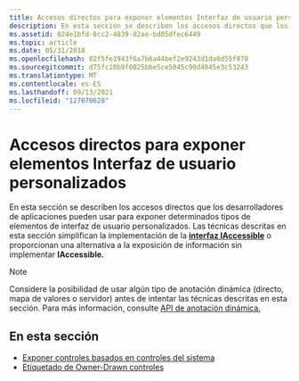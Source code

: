 ```yaml
---
title: Accesos directos para exponer elementos Interfaz de usuario personalizados
description: En esta sección se describen los accesos directos que los desarrolladores de aplicaciones pueden usar para exponer determinados tipos de elementos de interfaz de usuario personalizados.
ms.assetid: 024e1bfd-8cc2-4839-82ae-bd05dfec6449
ms.topic: article
ms.date: 05/31/2018
ms.openlocfilehash: 02f5fe1943f6a7b6a44bef2e9243d1da6d55f970
ms.sourcegitcommit: d75fc10b9f0825bbe5ce5045c90d4045e3c53243
ms.translationtype: MT
ms.contentlocale: es-ES
ms.lasthandoff: 09/13/2021
ms.locfileid: "127070628"
---
```

# <a name="shortcuts-for-exposing-custom-user-interface-elements"></a>Accesos directos para exponer elementos Interfaz de usuario personalizados

En esta sección se describen los accesos directos que los desarrolladores de aplicaciones pueden usar para exponer determinados tipos de elementos de interfaz de usuario personalizados. Las técnicas descritas en esta sección simplifican la implementación de la [**interfaz IAccessible**](/windows/desktop/api/oleacc/nn-oleacc-iaccessible) o proporcionan una alternativa a la exposición de información sin implementar **IAccessible.**

> [!Note]  
> Considere la posibilidad de usar algún tipo de anotación dinámica (directo, mapa de valores o servidor) antes de intentar las técnicas descritas en esta sección. Para más información, consulte [API de anotación dinámica.](dynamic-annotation-api.md)

 

## <a name="in-this-section"></a>En esta sección

-   [Exponer controles basados en controles del sistema](exposing-controls-based-on-system-controls.md)
-   [Etiquetado de Owner-Drawn controles](labeling-owner-drawn-controls.md)

 

 




